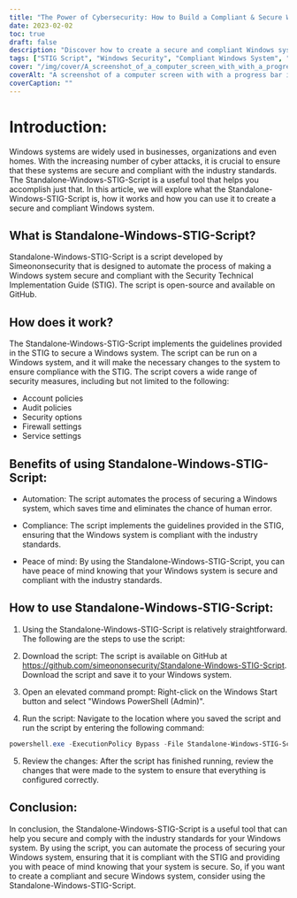 ```yaml
---
title: "The Power of Cybersecurity: How to Build a Compliant & Secure Windows System with Standalone-Windows-STIG-Script"
date: 2023-02-02
toc: true
draft: false
description: "Discover how to create a secure and compliant Windows system with the easy-to-use Standalone-Windows-STIG-Script, an informative article with step-by-step instructions and detailed parameter explanations."
tags: ["STIG Script", "Windows Security", "Compliant Windows System", "System Hardening", "Windows STIG", "Secure Windows", "Windows Compliance", "Manual Install", "Windows Updates", "Adobe Reader", "Firefox", "Chrome", "Internet Explorer 11", ".NET Framework", "Office", "OneDrive", "Java", "Windows Defender", "Windows Firewall", "Mitigations", "Nessus PID", "VMware Horizon", "Optional Hardening"]
cover: "/img/cover/A_screenshot_of_a_computer_screen_with_with_a_progress_bar.webp"
coverAlt: "A screenshot of a computer screen with with a progress bar indicating the completion percentage."
coverCaption: ""
---
```


# Introduction:

Windows systems are widely used in businesses, organizations and even homes. With the increasing number of cyber attacks, it is crucial to ensure that these systems are secure and compliant with the industry standards. The Standalone-Windows-STIG-Script is a useful tool that helps you accomplish just that. In this article, we will explore what the Standalone-Windows-STIG-Script is, how it works and how you can use it to create a secure and compliant Windows system.

## What is Standalone-Windows-STIG-Script?

Standalone-Windows-STIG-Script is a script developed by Simeononsecurity that is designed to automate the process of making a Windows system secure and compliant with the Security Technical Implementation Guide (STIG). The script is open-source and available on GitHub.

## How does it work?

The Standalone-Windows-STIG-Script implements the guidelines provided in the STIG to secure a Windows system. The script can be run on a Windows system, and it will make the necessary changes to the system to ensure compliance with the STIG. The script covers a wide range of security measures, including but not limited to the following:

- Account policies
- Audit policies
- Security options
- Firewall settings
- Service settings

## Benefits of using Standalone-Windows-STIG-Script:

- Automation: The script automates the process of securing a Windows system, which saves time and eliminates the chance of human error.

- Compliance: The script implements the guidelines provided in the STIG, ensuring that the Windows system is compliant with the industry standards.

- Peace of mind: By using the Standalone-Windows-STIG-Script, you can have peace of mind knowing that your Windows system is secure and compliant with the industry standards.

## How to use Standalone-Windows-STIG-Script:

1. Using the Standalone-Windows-STIG-Script is relatively straightforward. The following are the steps to use the script:

2. Download the script: The script is available on GitHub at https://github.com/simeononsecurity/Standalone-Windows-STIG-Script. Download the script and save it to your Windows system.

3. Open an elevated command prompt: Right-click on the Windows Start button and select "Windows PowerShell (Admin)".

4. Run the script: Navigate to the location where you saved the script and run the script by entering the following command: 
```powershell
powershell.exe -ExecutionPolicy Bypass -File Standalone-Windows-STIG-Script.ps1
```

5. Review the changes: After the script has finished running, review the changes that were made to the system to ensure that everything is configured correctly.

## Conclusion:

In conclusion, the Standalone-Windows-STIG-Script is a useful tool that can help you secure and comply with the industry standards for your Windows system. By using the script, you can automate the process of securing your Windows system, ensuring that it is compliant with the STIG and providing you with peace of mind knowing that your system is secure. So, if you want to create a compliant and secure Windows system, consider using the Standalone-Windows-STIG-Script.